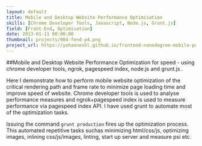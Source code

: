 ```yaml
---
layout: default
title: Mobile and Desktop Website Performance Optimisation
skills: [Chrome Developer Tools, Javascript, Node.js, Grunt.js]
field: [Front-End, Optimisation]
date: 2013-01-11 00:00:00
thumbnail: projects/004-fend-p4.png
project_url: https://yohanneshl.github.io/frontend-nanodegree-mobile-portfolio/production/
---
```

##Mobile and Desktop Website Performance Optimization for speed - using chrome developer tools, ngrok, pagespeed index, node.js and grunt.js .


Here I demonstrate how to perform mobile website optimization of the critical rendering path and frame rate to minimize page loading time and improve speed of website. Chrome developer tools is used to analyse performance measures and ngrok+pagespeed index is used to measure performance via pagespeed index API. I have used grunt to automate most of the optimization tasks.

Issuing the command ```grunt production``` fires up the optimization process. This automated repetitive tasks suchas minimizing html/css/js, optimizing images, inlining css/js/images, linting, start up server and measure psi etc.